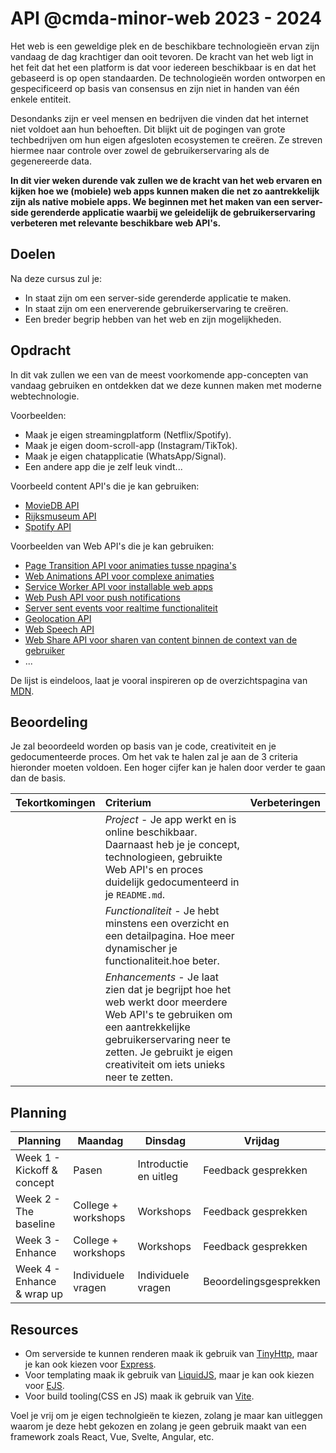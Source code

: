 # API @cmda-minor-web 2023 - 2024

Het web is een geweldige plek en de beschikbare technologieën ervan zijn vandaag de dag krachtiger dan ooit tevoren.
De kracht van het web ligt in het feit dat het een platform is dat voor iedereen beschikbaar is en dat het gebaseerd is
op open standaarden. De technologieën worden ontworpen en gespecificeerd op basis van consensus en zijn niet in handen
van één enkele entiteit.

Desondanks zijn er veel mensen en bedrijven die vinden dat het internet niet voldoet aan hun behoeften. Dit blijkt uit
de pogingen van grote techbedrijven om hun eigen afgesloten ecosystemen te creëren. Ze streven hiermee naar controle over
zowel de gebruikerservaring als de gegenereerde data.

**In dit vier weken durende vak zullen we de kracht van het web ervaren en kijken hoe we (mobiele) web apps kunnen maken die
net zo aantrekkelijk zijn als native mobiele apps. We beginnen met het maken van een server-side gerenderde applicatie
waarbij we geleidelijk de gebruikerservaring verbeteren met relevante beschikbare web API's.**

## Doelen

Na deze cursus zul je:

- In staat zijn om een server-side gerenderde applicatie te maken.
- In staat zijn om een enerverende gebruikerservaring te creëren.
- Een breder begrip hebben van het web en zijn mogelijkheden.

## Opdracht

In dit vak zullen we een van de meest voorkomende app-concepten van vandaag gebruiken en ontdekken dat we deze kunnen
maken met moderne webtechnologie.

Voorbeelden:

- Maak je eigen streamingplatform (Netflix/Spotify).
- Maak je eigen doom-scroll-app (Instagram/TikTok).
- Maak je eigen chatapplicatie (WhatsApp/Signal).
- Een andere app die je zelf leuk vindt...

Voorbeeld content API's die je kan gebruiken:

- [MovieDB API](https://developer.themoviedb.org/reference/intro/getting-started)
- [Rijksmuseum API](https://data.rijksmuseum.nl/object-metadata/api/)
- [Spotify API](https://developer.spotify.com/documentation/web-api)

Voorbeelden van Web API's die je kan gebruiken:

- [Page Transition API voor animaties tusse npagina's](https://developer.mozilla.org/en-US/docs/Web/API/Page_Transitions_API)
- [Web Animations API voor complexe animaties](https://developer.mozilla.org/en-US/docs/Web/API/Web_Animations_API)
- [Service Worker API voor installable web apps](https://developer.mozilla.org/en-US/docs/Web/API/Service_Worker_API)
- [Web Push API voor push notifications](https://developer.mozilla.org/en-US/docs/Web/API/Push_API)
- [Server sent events voor realtime functionaliteit](https://developer.mozilla.org/en-US/docs/Web/API/Server-sent_events)
- [Geolocation API](https://developer.mozilla.org/en-US/docs/Web/API/Geolocation_API)
- [Web Speech API](https://developer.mozilla.org/en-US/docs/Web/API/Web_Speech_API)
- [Web Share API voor sharen van content binnen de context van de gebruiker](https://developer.mozilla.org/en-US/docs/Web/API/Navigator/share)
- ...

De lijst is eindeloos, laat je vooral inspireren op de overzichtspagina van [MDN](https://developer.mozilla.org/en-US/docs/Web/API).

## Beoordeling

Je zal beoordeeld worden op basis van je code, creativiteit en je gedocumenteerde proces. Om het vak te halen zal je aan
de 3 criteria hieronder moeten voldoen. Een hoger cijfer kan je halen door verder te gaan dan de basis.

| Tekortkomingen | Criterium                                                                                                                                                                                                                                 | Verbeteringen |
|:---------------|:------------------------------------------------------------------------------------------------------------------------------------------------------------------------------------------------------------------------------------------|:--------------|
|                | *Project* - Je app werkt en is online beschikbaar. Daarnaast heb je je concept, technologieen, gebruikte Web API's en proces duidelijk gedocumenteerd in je `README.md`.                                                                  |               |
|                | *Functionaliteit* - Je hebt minstens een overzicht en een detailpagina. Hoe meer dynamischer je functionaliteit.hoe beter.                                                                                                                |               |
|                | *Enhancements* - Je laat zien dat je begrijpt hoe het web werkt door meerdere Web API's te gebruiken om een aantrekkelijke gebruikerservaring neer te zetten. Je gebruikt je eigen creativiteit om iets unieks neer te zetten. |               |

## Planning

| Planning                   | Maandag             | Dinsdag               | Vrijdag                |
|----------------------------|---------------------|-----------------------|------------------------|
| Week 1 - Kickoff & concept | Pasen               | Introductie en uitleg | Feedback gesprekken    |
| Week 2 - The baseline      | College + workshops | Workshops             | Feedback gesprekken    |
| Week 3 - Enhance           | College + workshops | Workshops             | Feedback gesprekken    |
| Week 4 - Enhance & wrap up | Individuele vragen  | Individuele vragen    | Beoordelingsgesprekken |

## Resources

- Om serverside te kunnen renderen maak ik gebruik van [TinyHttp](https://github.com/tinyhttp), maar je kan ook kiezen voor [Express](https://expressjs.com/).
- Voor templating maak ik gebruik van [LiquidJS](https://liquidjs.com/), maar je kan ook kiezen voor [EJS](https://ejs.co/).
- Voor build tooling(CSS en JS) maak ik gebruik van [Vite](https://vitejs.dev/).

Voel je vrij om je eigen technolgieën te kiezen, zolang je maar kan uitleggen waarom je deze hebt gekozen en zolang
je geen gebruik maakt van een framework zoals React, Vue, Svelte, Angular, etc. 
